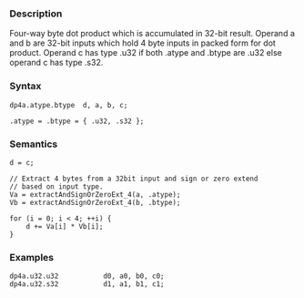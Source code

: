 ### Description

Four-way byte dot product which is accumulated in 32-bit result.
Operand a and b are 32-bit inputs which hold 4 byte inputs in packed form for dot product.
Operand c has type .u32 if both .atype and .btype are .u32 else operand c
has type .s32.

### Syntax

```
dp4a.atype.btype  d, a, b, c;

.atype = .btype = { .u32, .s32 };
```

### Semantics

```
d = c;

// Extract 4 bytes from a 32bit input and sign or zero extend
// based on input type.
Va = extractAndSignOrZeroExt_4(a, .atype);
Vb = extractAndSignOrZeroExt_4(b, .btype);

for (i = 0; i < 4; ++i) {
    d += Va[i] * Vb[i];
}
```

### Examples

```
dp4a.u32.u32           d0, a0, b0, c0;
dp4a.u32.s32           d1, a1, b1, c1;
```

